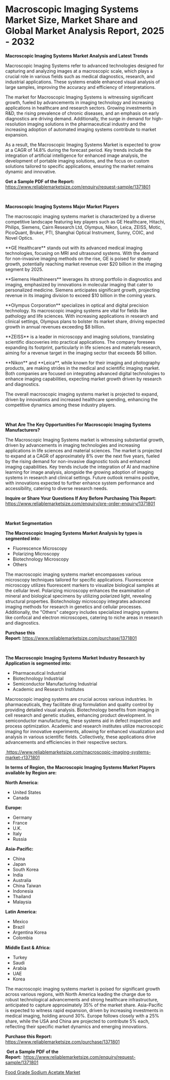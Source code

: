<p><h1>Macroscopic Imaging Systems Market Size, Market Share and Global Market Analysis Report, 2025 - 2032</h1></p><p><strong>Macroscopic Imaging Systems Market Analysis and Latest Trends</strong></p>
<p><p>Macroscopic Imaging Systems refer to advanced technologies designed for capturing and analyzing images at a macroscopic scale, which plays a crucial role in various fields such as medical diagnostics, research, and industrial applications. These systems enable enhanced visual analysis of large samples, improving the accuracy and efficiency of interpretations.</p><p>The market for Macroscopic Imaging Systems is witnessing significant growth, fueled by advancements in imaging technology and increasing applications in healthcare and research sectors. Growing investments in R&D, the rising prevalence of chronic diseases, and an emphasis on early diagnostics are driving demand. Additionally, the surge in demand for high-resolution imaging solutions in the pharmaceutical industry and the increasing adoption of automated imaging systems contribute to market expansion.</p><p>As a result, the Macroscopic Imaging Systems Market is expected to grow at a CAGR of 14.8% during the forecast period. Key trends include the integration of artificial intelligence for enhanced image analysis, the development of portable imaging solutions, and the focus on custom solutions tailored to specific applications, ensuring the market remains dynamic and innovative.</p></p>
<p><strong>Get a Sample PDF of the Report:&nbsp;</strong> <a href="https://www.reliablemarketsize.com/enquiry/request-sample/1371801?utm_campaign=3075&utm_medium=2&utm_source=Github&utm_content=ia&utm_term=22032025&utm_id=macroscopic-imaging-systems">https://www.reliablemarketsize.com/enquiry/request-sample/1371801</a></p>
<p>&nbsp;</p>
<p><strong>Macroscopic Imaging Systems Major Market Players</strong></p>
<p><p>The macroscopic imaging systems market is characterized by a diverse competitive landscape featuring key players such as GE Healthcare, Hitachi, Philips, Siemens, Cairn Research Ltd, Olympus, Nikon, Leica, ZEISS, Motic, PicoQuant, Bruker, PTI, Shanghai Optical Instrument, Sunny, COIC, and Novel Optics.</p><p>**GE Healthcare** stands out with its advanced medical imaging technologies, focusing on MRI and ultrasound systems. With the demand for non-invasive imaging methods on the rise, GE is poised for steady growth, potentially reaching market revenue over $20 billion in the imaging segment by 2025.</p><p>**Siemens Healthineers** leverages its strong portfolio in diagnostics and imaging, emphasized by innovations in molecular imaging that cater to personalized medicine. Siemens anticipates significant growth, projecting revenue in its imaging division to exceed $10 billion in the coming years.</p><p>**Olympus Corporation** specializes in optical and digital precision technology. Its macroscopic imaging systems are vital for fields like pathology and life sciences. With increasing applications in research and clinical settings, Olympus plans to bolster its market share, driving expected growth in annual revenues exceeding $8 billion.</p><p>**ZEISS** is a leader in microscopy and imaging solutions, translating scientific discoveries into practical applications. The company foresees expanding its footprint, particularly in life sciences and materials research, aiming for a revenue target in the imaging sector that exceeds $6 billion.</p><p>**Nikon** and **Leica**, while known for their imaging and photography products, are making strides in the medical and scientific imaging market. Both companies are focused on integrating advanced digital technologies to enhance imaging capabilities, expecting market growth driven by research and diagnostics.</p><p>The overall macroscopic imaging systems market is projected to expand, driven by innovations and increased healthcare spending, enhancing the competitive dynamics among these industry players.</p></p>
<p>&nbsp;</p>
<p><strong>What Are The Key Opportunities For Macroscopic Imaging Systems Manufacturers?</strong></p>
<p><p>The Macroscopic Imaging Systems market is witnessing substantial growth, driven by advancements in imaging technologies and increasing applications in life sciences and material sciences. The market is projected to expand at a CAGR of approximately 8% over the next five years, fueled by the rising demand for non-invasive diagnostic tools and enhanced imaging capabilities. Key trends include the integration of AI and machine learning for image analysis, alongside the growing adoption of imaging systems in research and clinical settings. Future outlook remains positive, with innovations expected to further enhance system performance and accessibility, catering to diverse research needs.</p></p>
<p><strong>Inquire or Share Your Questions If Any Before Purchasing This Report:</strong> <a href="https://www.reliablemarketsize.com/enquiry/pre-order-enquiry/1371801?utm_campaign=3075&utm_medium=2&utm_source=Github&utm_content=ia&utm_term=22032025&utm_id=macroscopic-imaging-systems">https://www.reliablemarketsize.com/enquiry/pre-order-enquiry/1371801</a></p>
<p>&nbsp;</p>
<p><strong>Market Segmentation</strong></p>
<p><strong>The Macroscopic Imaging Systems Market Analysis by types is segmented into:</strong></p>
<p><ul><li>Fluorescence Microscopy</li><li>Polarizing Microscopy</li><li>Biotechnology Microscopy</li><li>Others</li></ul></p>
<p><p>The macroscopic imaging systems market encompasses various microscopy techniques tailored for specific applications. Fluorescence microscopy utilizes fluorescent markers to visualize biological samples at the cellular level. Polarizing microscopy enhances the examination of mineral and biological specimens by utilizing polarized light, revealing structural properties. Biotechnology microscopy integrates advanced imaging methods for research in genetics and cellular processes. Additionally, the "Others" category includes specialized imaging systems like confocal and electron microscopes, catering to niche areas in research and diagnostics.</p></p>
<p><strong>Purchase this Report:&nbsp;</strong><a href="https://www.reliablemarketsize.com/purchase/1371801?utm_campaign=3075&utm_medium=2&utm_source=Github&utm_content=ia&utm_term=22032025&utm_id=macroscopic-imaging-systems">https://www.reliablemarketsize.com/purchase/1371801</a></p>
<p>&nbsp;</p>
<p><strong>The Macroscopic Imaging Systems Market Industry Research by Application is segmented into:</strong></p>
<p><ul><li>Pharmaceutical Industrial</li><li>Biotechnology Industrial</li><li>Semiconductor Manufacturing Industrial</li><li>Academic and Research Institutes</li></ul></p>
<p><p>Macroscopic imaging systems are crucial across various industries. In pharmaceuticals, they facilitate drug formulation and quality control by providing detailed visual analysis. Biotechnology benefits from imaging in cell research and genetic studies, enhancing product development. In semiconductor manufacturing, these systems aid in defect inspection and process optimization. Academic and research institutes utilize macroscopic imaging for innovative experiments, allowing for enhanced visualization and analysis in various scientific fields. Collectively, these applications drive advancements and efficiencies in their respective sectors.</p></p>
<p><a href="https://www.reliablemarketsize.com/macroscopic-imaging-systems-market-r1371801?utm_campaign=3075&utm_medium=2&utm_source=Github&utm_content=ia&utm_term=22032025&utm_id=macroscopic-imaging-systems">&nbsp;https://www.reliablemarketsize.com/macroscopic-imaging-systems-market-r1371801</a></p>
<p><strong>In terms of Region, the Macroscopic Imaging Systems Market Players available by Region are:</strong></p>
<p>
    <p> <strong> North America: </strong>
        <ul>
            <li>United States</li>
            <li>Canada</li>
        </ul>
        </p> 
    <p> <strong> Europe: </strong>
        <ul>
            <li>Germany</li>
            <li>France</li>
            <li>U.K.</li>
            <li>Italy</li>
            <li>Russia</li>
        </ul>
        </p> 
    <p> <strong> Asia-Pacific: </strong>
        <ul>
            <li>China</li>
            <li>Japan</li>
            <li>South Korea</li>
            <li>India</li>
            <li>Australia</li>
            <li>China Taiwan</li>
            <li>Indonesia</li>
            <li>Thailand</li>
            <li>Malaysia</li>
        </ul>
        </p> 
    <p> <strong> Latin America: </strong>
        <ul>
            <li>Mexico</li>
            <li>Brazil</li>
            <li>Argentina Korea</li>
            <li>Colombia</li>
        </ul>
        </p> 
    <p> <strong> Middle East & Africa: </strong>
        <ul>
            <li>Turkey</li>
            <li>Saudi</li>
            <li>Arabia</li>
            <li>UAE</li>
            <li>Korea</li>
        </ul>
    </p>
    </p>
<p><p>The macroscopic imaging systems market is poised for significant growth across various regions, with North America leading the charge due to robust technological advancements and strong healthcare infrastructure, anticipated to capture approximately 35% of the market share. Asia-Pacific is expected to witness rapid expansion, driven by increasing investments in medical imaging, holding around 30%. Europe follows closely with a 25% share, while the USA and China are projected to contribute 5% each, reflecting their specific market dynamics and emerging innovations.</p></p>
<p><strong>Purchase this Report: </strong><a href="https://www.reliablemarketsize.com/purchase/1371801?utm_campaign=3075&utm_medium=2&utm_source=Github&utm_content=ia&utm_term=22032025&utm_id=macroscopic-imaging-systems">https://www.reliablemarketsize.com/purchase/1371801</a></p>
<p>&nbsp;<strong>Get a Sample PDF of the Report:&nbsp;&nbsp;</strong><a href="https://www.reliablemarketsize.com/enquiry/request-sample/1371801?utm_campaign=3075&utm_medium=2&utm_source=Github&utm_content=ia&utm_term=22032025&utm_id=macroscopic-imaging-systems">https://www.reliablemarketsize.com/enquiry/request-sample/1371801</a></p>
<p><strong></strong></p>
<p><p><a href="https://github.com/denbelnmer50/Market-Research-Report-List-1/blob/main/food-grade-sodium-acetate-market.md?utm_campaign=3075&utm_medium=2&utm_source=Github&utm_content=ia&utm_term=22032025&utm_id=macroscopic-imaging-systems">Food Grade Sodium Acetate Market</a></p></p>